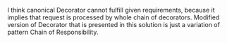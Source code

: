 I think canonical Decorator cannot fulfill given requirements, because it implies that request is processed by whole chain of decorators.
Modified version of Decorator that is presented in this solution is just a variation of pattern Chain of Responsibility.  